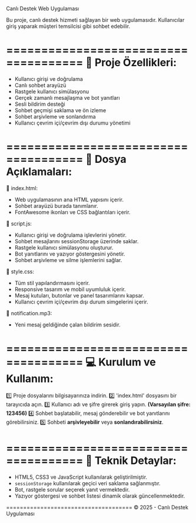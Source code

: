 Canlı Destek Web Uygulaması

Bu proje, canlı destek hizmeti sağlayan bir web uygulamasıdır. Kullanıcılar giriş yaparak müşteri temsilcisi gibi sohbet edebilir.

=====================================
🔹 Proje Özellikleri:
=====================================
- Kullanıcı girişi ve doğrulama
- Canlı sohbet arayüzü
- Rastgele kullanıcı simülasyonu
- Gerçek zamanlı mesajlaşma ve bot yanıtları
- Sesli bildirim desteği
- Sohbet geçmişi saklama ve ön izleme
- Sohbet arşivleme ve sonlandırma
- Kullanıcı çevrim içi/çevrim dışı durumu yönetimi

=====================================
📁 Dosya Açıklamaları:
=====================================

📌 index.html:
- Web uygulamasının ana HTML yapısını içerir.
- Sohbet arayüzü burada tanımlanır.
- FontAwesome ikonları ve CSS bağlantıları içerir.

📌 script.js:
- Kullanıcı girişi ve doğrulama işlevlerini yönetir.
- Sohbet mesajlarını sessionStorage üzerinde saklar.
- Rastgele kullanıcı simülasyonu oluşturur.
- Bot yanıtlarını ve yazıyor göstergesini yönetir.
- Sohbet arşivleme ve silme işlemlerini sağlar.

📌 style.css:
- Tüm stil yapılandırmasını içerir.
- Responsive tasarım ve mobil uyumluluk içerir.
- Mesaj kutuları, butonlar ve panel tasarımlarını kapsar.
- Kullanıcı çevrim içi/çevrim dışı durum simgelerini içerir.

📌 notification.mp3:
- Yeni mesaj geldiğinde çalan bildirim sesidir.

=====================================
💻 Kurulum ve Kullanım:
=====================================
1️⃣ Proje dosyalarını bilgisayarınıza indirin.
2️⃣ 'index.html' dosyasını bir tarayıcıda açın.
3️⃣ Kullanıcı adı ve şifre girerek giriş yapın. **(Varsayılan şifre: 123456)**
4️⃣ Sohbet başlatabilir, mesaj gönderebilir ve bot yanıtlarını görebilirsiniz.
5️⃣ Sohbeti **arşivleyebilir** veya **sonlandırabilirsiniz**.

=====================================
📌 Teknik Detaylar:
=====================================
- HTML5, CSS3 ve JavaScript kullanılarak geliştirilmiştir.
- `sessionStorage` kullanılarak geçici veri saklama sağlanmıştır.
- Bot, rastgele sorular seçerek yanıt vermektedir.
- Yazıyor göstergesi ve sohbet listesi dinamik olarak güncellenmektedir.

=====================================
© 2025 - Canlı Destek Uygulaması
